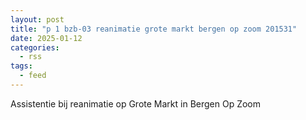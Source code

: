 ```yaml
---
layout: post
title: "p 1 bzb-03 reanimatie grote markt bergen op zoom 201531"
date: 2025-01-12
categories: 
  - rss
tags: 
  - feed
---
```


Assistentie bij reanimatie op Grote Markt in Bergen Op Zoom
